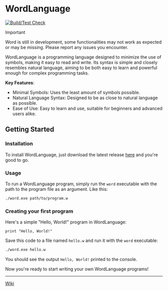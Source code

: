 # WordLanguage

[![Build/Test Check](https://github.com/OJddJO/WordLanguage/actions/workflows/build_test_check.yml/badge.svg?branch=main)](https://github.com/OJddJO/WordLanguage/actions/workflows/build_test_check.yml?branch=main)

> [!IMPORTANT]
> Word is still in development, some functionalities may not work as expected or may be missing. Please report any issues you encounter.

WordLanguage is a programming language designed to minimize the use of symbols, making it easy to read and write. Its syntax is simple and closely resembles natural language, aiming to be both easy to learn and powerful enough for complex programming tasks.

**Key Features**:
- Minimal Symbols: Uses the least amount of symbols possible.
- Natural Language Syntax: Designed to be as close to natural language as possible.
- Ease of Use: Easy to learn and use, suitable for beginners and advanced users alike.

## Getting Started

### Installation

To install WordLanguage, just download the latest release [here](https://github.com/OJddJO/WordLanguage/releases/latest) and you're good to go.

### Usage

To run a WordLanguage program, simply run the `word` executable with the path to the program file as an argument. Like this: 

```bash
./word.exe path/to/program.w
```

### Creating your first program

Here's a simple "Hello, World!" program in WordLanguage:

```
print "Hello, World!"
```

Save this code to a file named `hello.w` and run it with the `word` executable:

```bash
./word.exe hello.w
```

You should see the output `Hello, World!` printed to the console.

Now you're ready to start writing your own WordLanguage programs!

---

[Wiki](https://github.com/OJddJO/WordLanguage/wiki)
